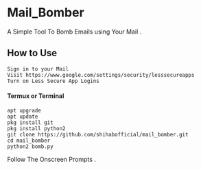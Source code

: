 # Mail_Bomber
A Simple Tool To Bomb Emails using Your Mail .

## How to Use
```
Sign in to your Mail
Visit https://www.google.com/settings/security/lesssecureapps
Turn on Less Secure App Logins
```

#### Termux or Terminal
```
apt upgrade
apt update
pkg install git
pkg install python2
git clone https://github.com/shihabofficial/mail_bomber.git
cd mail_bomber
python2 bomb.py
```
Follow The Onscreen Prompts .
